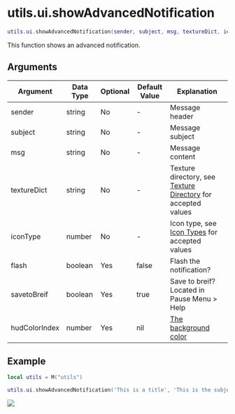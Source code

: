 # utils.ui.showAdvancedNotification

```lua
utils.ui.showAdvancedNotification(sender, subject, msg, textureDict, iconType, flash, saveToBrief, hudColorIndex)
```
This function shows an advanced notification.

## Arguments
| Argument      | Data Type | Optional | Default Value | Explanation                                                                                       |
|---------------|-----------|----------|---------------|---------------------------------------------------------------------------------------------------|
| sender        | string    | No       | -             | Message header                                                                                    |
| subject       | string    | No       | -             | Message subject                                                                                   |
| msg           | string    | No       | -             | Message content                                                                                   |
| textureDict   | string    | No       | -             | Texture directory, see [Texture Directory](#Texture_Directory) for accepted values                |
| iconType      | number    | No       | -             | Icon type, see [Icon Types](#Icon_Types) for accepted values                                      |
| flash         | boolean   | Yes      | false         | Flash the notification?                                                                           |
| savetoBreif   | boolean   | Yes      | true          | Save to breif? Located in Pause Menu > Help                                                       |
| hudColorIndex | number    | Yes      | nil           | [The background color](https://gyazo.com/68bd384455fceb0a85a8729e48216e15) |

## Example
```lua
local utils = M("utils")

utils.ui.showAdvancedNotification('This is a title', 'This is the subject', 'A simple message', 'CHAR_HUMANDEFAULT', 1, false, true, 200)
```

![](https://i.imgur.com/mU02Vm4.png)